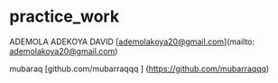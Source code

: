 # practice_work
ADEMOLA ADEKOYA DAVID
[ademolakoya20@gmail.com](mailto: ademolakoya20@gmail.com)

mubaraq
[github.com/mubarraqqq ] (https://github.com/mubarraqqq)
